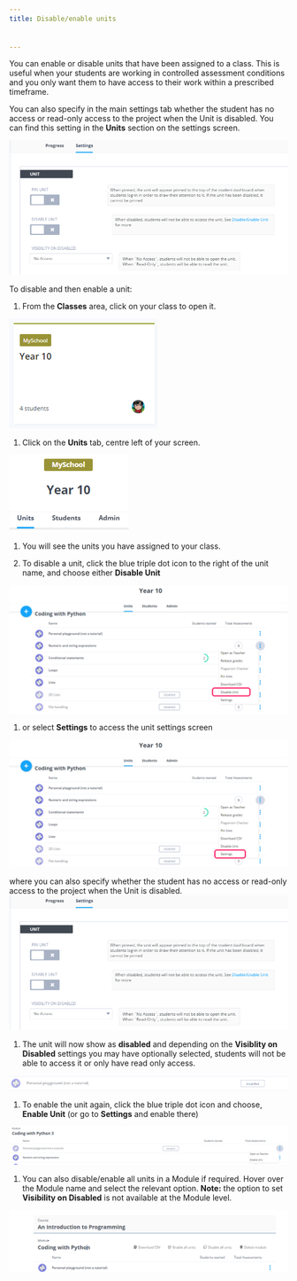 ```yaml
---
title: Disable/enable units


---
```


You can enable or disable units that have been assigned to a class. This is useful when your students are working in controlled assessment conditions and you only want them to have access to their work within a prescribed timeframe.

You can also specify in the main settings tab whether the student has no access or read-only access to the project when the Unit is disabled. You can find this setting in the **Units** section on the settings screen.

<img alt="authtoken" src="/img/manage_classes/readonly.png" class="simple"/>

To disable and then enable a unit:

1. From the **Classes** area, click on your class to open it.
<img alt="authtoken" src="/img/manage_classes/year_10_class.png" class="simple"/>

1. Click on the **Units** tab, centre left of your screen.
<img alt="authtoken" src="/img/manage_classes/units_tab.png" class="simple"/>

1. You will see the units you have assigned to your class.

1. To disable a unit, click the blue triple dot icon to the right of the unit name, and choose either **Disable Unit**
<img alt="authtoken" src="/img/manage_classes/disable_enable_unit/disable_unit.png" class="simple"/>

1. or select **Settings** to access the unit settings screen
<img alt="authtoken" src="/img/manage_classes/disable_enable_unit/disable_unit_settings.png" class="simple"/>

where you can also specify whether the student has no access or read-only access to the project when the Unit is disabled.
<img alt="authtoken" src="/img/manage_classes/readonly.png" class="simple"/>

1. The unit will now show as **disabled** and depending on the **Visiblity on Disabled** settings you may have optionally selected, students will not be able to access it or only have read only access.
<img alt="authtoken" src="/img/manage_classes/disable_enable_unit/disable_unit_after.png" class="simple"/>

1. To enable the unit again, click the blue triple dot icon and choose, **Enable Unit** (or go to **Settings** and enable there)
<img alt="authtoken" src="/img/manage_classes/disable_enable_unit/enable_unit.png" class="simple"/>

1. You can also disable/enable all units in a Module if required. Hover over the Module name and select the relevant option. **Note:** the option to set **Visibility on Disabled** is not available at the Module level.
<img alt="authtoken" src="/img/disable_enable_module.png" class="simple"/>

